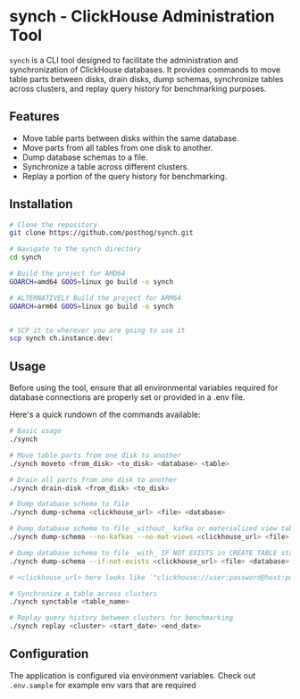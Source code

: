 # synch - ClickHouse Administration Tool

`synch` is a CLI tool designed to facilitate the administration and synchronization of ClickHouse databases. It provides commands to move table parts between disks, drain disks, dump schemas, synchronize tables across clusters, and replay query history for benchmarking purposes.

## Features

- Move table parts between disks within the same database.
- Move parts from all tables from one disk to another.
- Dump database schemas to a file.
- Synchronize a table across different clusters.
- Replay a portion of the query history for benchmarking.

## Installation

```bash
# Clone the repository
git clone https://github.com/posthog/synch.git

# Navigate to the synch directory
cd synch

# Build the project for AMD64
GOARCH=amd64 GOOS=linux go build -o synch

# ALTERNATIVELY Build the project for ARM64
GOARCH=arm64 GOOS=linux go build -o synch


# SCP it to wherever you are going to use it
scp synch ch.instance.dev:

```

## Usage

Before using the tool, ensure that all environmental variables required for database connections are properly set or provided in a .env file.

Here's a quick rundown of the commands available:

```bash
# Basic usage
./synch

# Move table parts from one disk to another
./synch moveto <from_disk> <to_disk> <database> <table>

# Drain all parts from one disk to another
./synch drain-disk <from_disk> <to_disk>

# Dump database schema to file
./synch dump-schema <clickhouse_url> <file> <database>

# Dump database schema to file _without_ kafka or materialized view tables
./synch dump-schema --no-kafkas --no-mat-views <clickhouse_url> <file> <database>

# Dump database schema to file _with_ IF NOT EXISTS in CREATE TABLE statements
./synch dump-schema --if-not-exists <clickhouse_url> <file> <database>

# <clickhouse_url> here looks like `"clickhouse://user:password@host:port"`

# Synchronize a table across clusters
./synch synctable <table_name>

# Replay query history between clusters for benchmarking
./synch replay <cluster> <start_date> <end_date>
```

## Configuration

The application is configured via environment variables. Check out `.env.sample` for example env vars that are required
